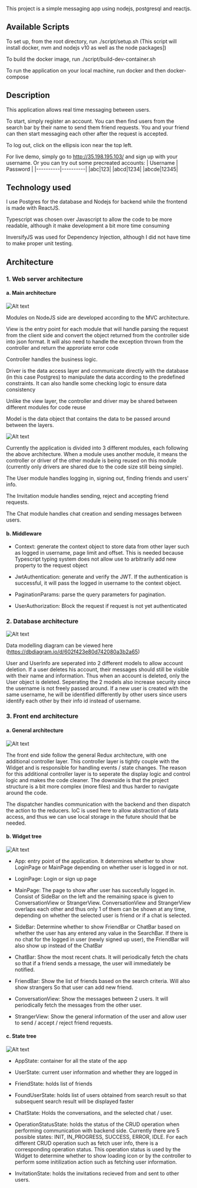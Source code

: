 This project is a simple messaging app using nodejs, postgresql and reactjs.
## Available Scripts

To set up, from the root directory, run ./script/setup.sh (This script will install docker, nvm and nodejs v10 as well as the node packages])

To build the docker image, run ./script/build-dev-container.sh

To run the application on your local machine, run docker and then docker-compose

## Description

This application allows real time messaging between users.

To start, simply register an account. You can then find users from the search bar by their name to send them friend requests. You and your friend can then start messaging each other after the request is accepted.

To log out, click on the ellipsis icon near the top left.

For live demo, simply go to http://35.198.195.103/ and sign up with your username. Or you can try out some precreated accounts:
| Username | Password |
|----------|----------|
|abc|123|
|abcd|1234|
|abcde|12345|

## Technology used

I use Postgres for the database and Nodejs for backend while the frontend is made with ReactJS.

Typescript was chosen over Javascript to allow the code to be more readable, although it make development a bit more time consuming

InversifyJS was used for Dependency Injection, although I did not have time to make proper unit testing.

## Architecture

### 1. Web server architecture

#### a. Main architecture

![Alt text](/docs/Pattern.jpg?raw=true "General module architectures")

Modules on NodeJS side are developed according to the MVC architecture. 

View is the entry point for each module that will handle parsing the request from the client side and convert the object returned from the controller side into json format. It will also need to handle the exception thrown from the controller and return the approriate error code

Controller handles the business logic.

Driver is the data access layer and communicate directly with the database (in this case Postgres) to manipulate the data according to the predefined constraints. It can also handle some checking logic to ensure data consistency

Unlike the view layer, the controller and driver may be shared between different modules for code reuse

Model is the data object that contains the data to be passed around between the layers.

![Alt text](/docs/MainPages.jpg?raw=true "Main web server packages")

Currently the application is divided into 3 different modules, each following the above architecture. When a module uses another module, it means the controller or driver of the other module is being reused on this module (currently only drivers are shared due to the code size still being simple).

The User module handles logging in, signing out, finding friends and users' info. 

The Invitation module handles sending, reject and accepting friend requests.

The Chat module handles chat creation and sending messages between users.

#### b. Middleware
- Context: generate the context object to store data from other layer such as logged in username, page limit and offset. This is needed because Typescript typing system does not allow use to arbitrarily add new property to the request object

- JwtAuthentication: generate and verify the JWT. If the authentication is successful, it will pass the logged in username to the context object.

- PaginationParams: parse the query parameters for pagination.

- UserAuthorization: Block the request if request is not yet authenticated

### 2. Database architecture

![Alt text](/docs/DatabaseModles.PNG?raw=true "Database models")

Data modelling diagram can be viewed here (https://dbdiagram.io/d/602f423e80d742080a3b2a65)

User and UserInfo are seperated into 2 different models to allow account deletion. If a user deletes his account, their messages should still be visible with their name and information. Thus when an account is deleted, only the User object is deleted. Seperating the 2 models also increase security since the username is not freely passed around. If a new user is created with the same username, he will be identified differently by other users since users identify each other by their info id instead of username.

### 3. Front end architecture

#### a. General architecture

![Alt text](/docs/Redux.jpg?raw=true "Front end redux architecture")

The front end side follow the general Redux architecture, with one additional controller layer. This controller layer is tightly couple with the Widget and is responsible for handling events / state changes. The reason for this additional controller layer is to seperate the display logic and control logic and makes the code cleaner. The downside is that the project structure is a bit more complex (more files) and thus harder to navigate around the code.

The dispatcher handles communication with the backend and then dispatch the action to the reducers. IoC is used here to allow abstraction of data access, and thus we can use local storage in the future should that be needed.

#### b. Widget tree

![Alt text](/docs/WidgetTree.jpg?raw=true "Widget tree")

- App: entry point of the application. It determines whether to show LoginPage or MainPage depending on whether user is logged in or not.

- LoginPage: Login or sign up page

- MainPage: The page to show after user has succesfully logged in. Consist of SideBar on the left and the remaining space is given to ConversationView or StrangerView. ConversationView and StrangerView overlaps each other and thus only 1 of them can be shown at any time, depending on whether the selected user is friend or if a chat is selected.

- SideBar: Determine whether to show FriendBar or ChatBar based on whether the user has any entered any value in the SearchBar. If there is no chat for the logged in user (newly signed up user), the FriendBar will also show up instead of the ChatBar

- ChatBar: Show the most recent chats. It will periodically fetch the chats so that if a friend sends a message, the user will immediately be notified.

- FriendBar: Show the list of friends based on the search criteria. Will also show strangers So that user can add new friend.

- ConversationView: Show the messages between 2 users. It will periodically fetch the messages from the other user.

- StrangerView: Show the general information of the user and allow user to send / accept / reject friend requests.

#### c. State tree

![Alt text](/docs/StateTree.jpg?raw=true "State tree")

- AppState: container for all the state of the app

- UserState: current user information and whether they are logged in

- FriendState: holds list of friends

- FoundUserState: holds list of users obtained from search result so that subsequent search result will be displayed faster

- ChatState: Holds the conversations, and the selected chat / user.

- OperationStatusState: holds the status of the CRUD operation when performing communication with backend side. Currently there are 5 possible states: INIT, IN_PROGRESS, SUCCESS, ERROR, IDLE. For each different CRUD operation such as fetch user info, there is a corresponding operation status. This operation status is used by the Widget to determine whether to show loading icon or by the controller to perform some initilization action such as fetching user information.

- InvitationState: holds the invitations recieved from and sent to other users.